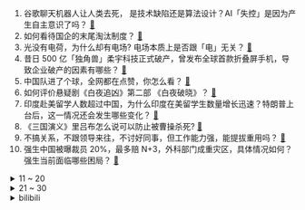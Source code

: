 1. 谷歌聊天机器人让人类去死， 是技术缺陷还是算法设计？AI「失控」是因为产生自主意识了吗？ [:link:](https://www.zhihu.com/question/4573321746)
2. 如何看待国企的末尾淘汰制度？ [:link:](https://www.zhihu.com/question/692038920)
3. 光没有电荷，为什么却有电场?  电场本质上是否跟「电」无关？ [:link:](https://www.zhihu.com/question/4556573086)
4. 昔日 500 亿「独角兽」柔宇科技正式破产，曾发布全球首款折叠屏手机，导致企业破产的因素有哪些？ [:link:](https://www.zhihu.com/question/4598631472)
5. 中国队进了个球，全网都在点赞，你怎么看？ [:link:](https://www.zhihu.com/question/4620330363)
6. 如何评价悬疑剧《白夜追凶》第二部 《白夜破晓》？ [:link:](https://www.zhihu.com/question/4612080123)
7. 印度赴美留学人数超过中国，为什么印度在美留学生数量增长迅速？特朗普上台后，这一情况还会发生哪些变化？ [:link:](https://www.zhihu.com/question/4571472271)
8. 《三国演义》里吕布怎么说可以防止被曹操杀死? [:link:](https://www.zhihu.com/question/3827905562)
9. 不搞关系，不跟领导来往，不讨好同事，但工作能力强，能提拔重用吗？ [:link:](https://www.zhihu.com/question/4444625609)
10. 强生中国被曝裁员 20%，最多赔 N+3，外科部门成重灾区，具体情况如何？强生当前面临哪些困局？ [:link:](https://www.zhihu.com/question/4518462094)
<details>
<summary>11 ~ 20</summary>

11. 为什么星舰第 6 次飞行测试中的超级重型助推器没有使用「筷子夹火箭」回收？ [:link:](https://www.zhihu.com/question/4623161023)
12. 胖东来创始人发文，未来不允许员工结婚要彩礼或付彩礼、靠父母买房买车，作为企业管理规范这一要求合理吗？ [:link:](https://www.zhihu.com/question/4682858081)
13. 路边的僵尸车车主为什么会遗弃他的车？ [:link:](https://www.zhihu.com/question/639885177)
14. WTT 福冈总决赛，国乒男队多场比赛遭遇一轮游，哪些因素导致国乒男队频频失利？国乒正面临哪些挑战？ [:link:](https://www.zhihu.com/question/4690737029)
15. 家用轿车轮胎一般多久换一次？ [:link:](https://www.zhihu.com/question/667993576)
16. 美检察官拒绝特朗普撤销其「封口费」案刑事定罪的请求，意味着什么？对特朗普会有什么影响？ [:link:](https://www.zhihu.com/question/4628774027)
17. 印尼国会通过法案正式将雅加达设为特区不再是首都，新首都将变更为努山塔拉，背后有着怎样的历史与环境考量？ [:link:](https://www.zhihu.com/question/4595889579)
18. 在乐不思蜀的典故中，为什么没人认为刘禅是在装疯卖傻呢？ [:link:](https://www.zhihu.com/question/34280900)
19. 如何评价deepseek预发布的deepseek-R1？ [:link:](https://www.zhihu.com/question/4689435060)
20. 《再见爱人 4》中李行亮麦琳因理想伴侣再起矛盾，在感情中「我爱你」和「我对你不满意」冲突吗？ [:link:](https://www.zhihu.com/question/4228692904)
</details>
<details>
<summary>21 ~ 30</summary>

21. 广州将收购全市90m²以下存量房，目前已有超60城支持地方国企收购存量商品房作保障房，释放了什么信号？ [:link:](https://www.zhihu.com/question/4598642951)
22. 自己经常情绪不好的时候，将负面情绪向别人述说，对方会不会很容易被不良情绪影响？ [:link:](https://www.zhihu.com/question/3087094962)
23. WTT 福冈年终总决赛，孙颖莎王艺迪 1:3 负于桥本帆乃香佐藤瞳，无缘女双四强，如何评价这场比赛？ [:link:](https://www.zhihu.com/question/4688636017)
24. 动物咬住幼崽后颈就会停止乱动，进入搬运模式，人类幼仔有同样的效果吗？ [:link:](https://www.zhihu.com/question/4156747225)
25. 小朋友小时候过时的玩具你们是如何处理的？是偷偷处理了，还是征得孩子同意后处理的？ [:link:](https://www.zhihu.com/question/4503420305)
26. 狮子和老虎谁更厉害? [:link:](https://www.zhihu.com/question/353258241)
27. 领导指出工作的错误，是先认错还是先找出不足进行反驳？ [:link:](https://www.zhihu.com/question/4492125762)
28. 如何评价米哈游《原神》5.2新地图奥奇卡纳塔？ [:link:](https://www.zhihu.com/question/4649092001)
29. 如何评价《原神》恰斯卡流水成绩？ [:link:](https://www.zhihu.com/question/4667049292)
30. 国乒福冈总决赛首日多人出局，国乒前教练称「寒冬来得比预想要快」，如何解读？国乒梯队建设出现问题了吗？ [:link:](https://www.zhihu.com/question/4710543037)
</details><details>
<summary>bilibili</summary>

</details>